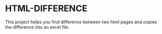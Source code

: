 # HTML-DIFFERENCE
This project helps you find difference between two html pages and copies the difference into an excel file.
